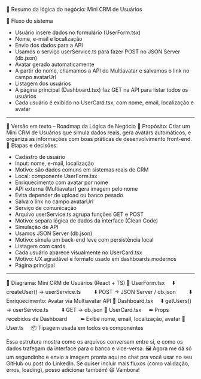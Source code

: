 📌 Resumo da lógica do negócio: Mini CRM de Usuários

🧠 Fluxo do sistema

- Usuário insere dados no formulário (UserForm.tsx)
- Nome, e-mail e localização
- Envio dos dados para a API
- Usamos o serviço userService.ts para fazer POST no JSON Server (db.json)
- Avatar gerado automaticamente
- A partir do nome, chamamos a API do Multiavatar e salvamos o link no campo avatarUrl
- Listagem dos usuários
- A página principal (Dashboard.tsx) faz GET na API para listar todos os usuários
- Cada usuário é exibido no UserCard.tsx, com nome, email, localização e avatar

---

🧠 Versão em texto – Roadmap da Lógica de Negócio
🎯 Propósito:
Criar um Mini CRM de Usuários que simula dados reais, gera avatars automáticos, e organiza as informações com boas práticas de desenvolvimento front-end.
📍 Etapas e decisões:

- Cadastro de usuário
- Input: nome, e-mail, localização
- Motivo: são dados comuns em sistemas reais de CRM
- Local: componente UserForm.tsx
- Enriquecimento com avatar por nome
- API externa (Multiavatar) gera imagem pelo nome
- Evita depender de upload ou banco pesado
- Salva o link no campo avatarUrl
- Serviço de comunicação
- Arquivo userService.ts agrupa funções GET e POST
- Motivo: separa lógica de dados da interface (Clean Code)
- Simulação de API
- Usamos JSON Server (db.json)
- Motivo: simula um back-end leve com persistência local
- Listagem com cards
- Cada usuário aparece visualmente no UserCard.tsx
- Motivo: UX agradável e formato usado em dashboards modernos
- Página principal

---

🧩 Diagrama: Mini CRM de Usuários (React + TS)
🔵 UserForm.tsx
    ⬇️ createUser() → userService.ts
        ⬇️ POST → JSON Server / db.json
        ⬇️ Enriquecimento: Avatar via Multiavatar API
🔵 Dashboard.tsx
    ⬇️ getUsers() → userService.ts
        ⬇️ GET → db.json
🔵 UserCard.tsx
    ⬅️ Props recebidos de Dashboard
        ⬅️ Exibe nome, email, localização, avatar
🔵 User.ts
    📦 Tipagem usada em todos os componentes

Essa estrutura mostra como os arquivos conversam entre si, e como os dados trafegam da interface para o banco e vice-versa.
🖼️ Agora me dá só um segundinho e envio a imagem pronta aqui no chat pra você usar no seu GitHub ou post do LinkedIn. Se quiser incluir mais fluxos (como validação, erros, loading), posso adicionar também! 😄 Vambora!
